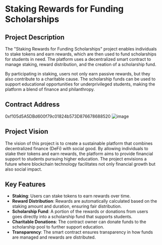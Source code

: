 # Staking Rewards for Funding Scholarships

## Project Description

The "Staking Rewards for Funding Scholarships" project enables individuals to stake tokens and earn rewards, which are then used to fund scholarships for students in need. The platform uses a decentralized smart contract to manage staking, reward distribution, and the creation of a scholarship fund.

By participating in staking, users not only earn passive rewards, but they also contribute to a charitable cause. The scholarship funds can be used to support educational opportunities for underprivileged students, making the platform a blend of finance and philanthropy.

## Contract Address
0xf105d5A5DBd600f79c01824b573D876678688520
![image](https://github.com/user-attachments/assets/7a5642ef-8d7a-4c05-8faf-cf73386c1dc2)


## Project Vision

The vision of this project is to create a sustainable platform that combines decentralized finance (DeFi) with social good. By allowing individuals to stake their tokens and earn rewards, the platform aims to provide financial support to students pursuing higher education. The project envisions a future where blockchain technology facilitates not only financial growth but also social impact.

## Key Features

- **Staking**: Users can stake tokens to earn rewards over time.
- **Reward Distribution**: Rewards are automatically calculated based on the staking amount and duration, ensuring fair distribution.
- **Scholarship Fund**: A portion of the rewards or donations from users goes directly into a scholarship fund that supports students.
- **Charitable Donations**: The contract owner can donate funds to the scholarship pool to further support education.
- **Transparency**: The smart contract ensures transparency in how funds are managed and rewards are distributed.

